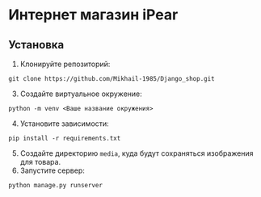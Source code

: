 # Интернет магазин iPear

## Установка

1. Клонируйте репозиторий:
```
git clone https://github.com/Mikhail-1985/Django_shop.git
```
3. Создайте виртуальное окружение:
```
python -m venv <Ваше название окружения>
```
4. Установите зависимости:
```
pip install -r requirements.txt
```
5. Создайте директорию `media`, куда будут сохраняться изображения для товара.
6. Запустите сервер:
```
python manage.py runserver
```
